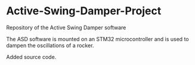 # Active-Swing-Damper-Project
Repository of the Active Swing Damper software

The ASD software is mounted on an STM32 microcontroller and is used to dampen the oscillations of a rocker.

Added source code.
